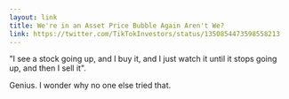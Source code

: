 ```yaml
---
layout: link
title: We're in an Asset Price Bubble Again Aren't We?
link: https://twitter.com/TikTokInvestors/status/1350854473598558213
---
```


"I see a stock going up, and I buy it, and I just watch it until it stops going up, and then I sell it".

Genius. I wonder why no one else tried that.

